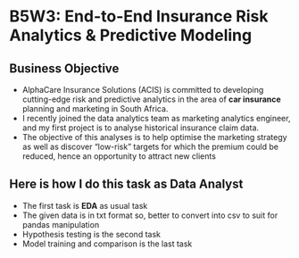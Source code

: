 # B5W3: End-to-End Insurance Risk Analytics & Predictive Modeling
## Business Objective
- AlphaCare Insurance Solutions (ACIS) is committed to developing cutting-edge risk and predictive analytics in the area of **car insurance** planning and marketing in South Africa.
- I recently joined the data analytics team as marketing analytics engineer, and my first project is to analyse historical insurance claim data.
- The objective of this analyses is to help optimise the marketing strategy as well as discover “low-risk” targets for which the premium could be reduced, hence an opportunity to attract new clients
## Here is how I do this task as **Data Analyst**
- The first task is **EDA** as usual task
- The given data is in txt format so, better to convert into csv to suit for pandas manipulation
- Hypothesis testing is the second task
- Model training and comparison is the last task